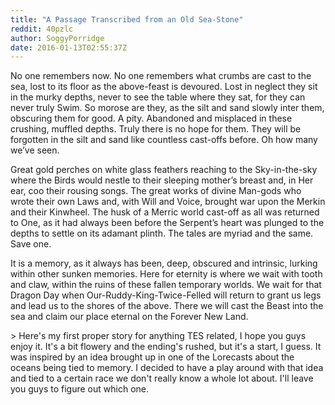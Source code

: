 ```yaml
---
title: "A Passage Transcribed from an Old Sea-Stone"
reddit: 40pzlc
author: SoggyPorridge
date: 2016-01-13T02:55:37Z
---
```


No one remembers now. No one remembers what crumbs are cast to the sea, lost to its floor as the above-feast is devoured. Lost in neglect they sit in the murky depths, never to see the table where they sat, for they can never truly Swim. So morose are they, as the silt and sand slowly inter them, obscuring them for good. A pity. Abandoned and misplaced in these crushing, muffled depths. Truly there is no hope for them. They will be forgotten in the silt and sand like countless cast-offs before. Oh how many we’ve seen. 

Great gold perches on white glass feathers reaching to the Sky-in-the-sky where the Birds would nestle to their sleeping mother’s breast and, in Her ear, coo their rousing songs. The great works of divine Man-gods who wrote their own Laws and, with Will and Voice, brought war upon the Merkin and their Kinwheel. The husk of a Merric world cast-off as all was returned to One, as it had always been before the Serpent’s heart was plunged to the depths to settle on its adamant plinth. The tales are myriad and the same. Save one.

It is a memory, as it always has been, deep, obscured and intrinsic, lurking within other sunken memories. Here for eternity is where we wait with tooth and claw, within the ruins of these fallen temporary worlds. We wait for that Dragon Day when Our-Ruddy-King-Twice-Felled will return to grant us legs and lead us to the shores of the above. There we will cast the Beast into the sea and claim our place eternal on the Forever New Land.

&gt; Here's my first proper story for anything TES related, I hope you guys enjoy it. It's a bit flowery and the ending's rushed, but it's a start, I guess. It was inspired by an idea brought up in one of the Lorecasts about the oceans being tied to memory. I decided to have a play around with that idea and tied to a certain race we don't really know a whole lot about. I'll leave you guys to figure out which one.
